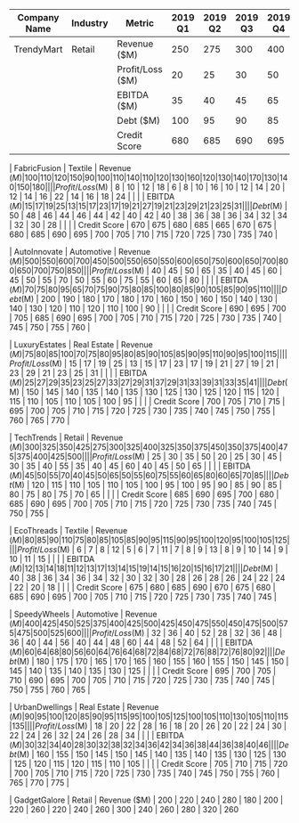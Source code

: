 | Company Name | Industry | Metric | 2019 Q1 | 2019 Q2 | 2019 Q3 | 2019 Q4 | 2020 Q1 | 2020 Q2 | 2020 Q3 | 2020 Q4 | 2021 Q1 | 2021 Q2 | 2021 Q3 | 2021 Q4 | 2022 Q1 | 2022 Q2 | 2022 Q3 | 2022 Q4 | 2023 Q1 | 2023 Q2 | 2023 Q3 | 2023 Q4 |
|--------------|----------|--------|---------|---------|---------|---------|---------|---------|---------|---------|---------|---------|---------|---------|---------|---------|---------|---------|---------|---------|---------|---------|
| TrendyMart | Retail | Revenue ($M) | 250 | 275 | 300 | 400 | 225 | 250 | 275 | 375 | 275 | 300 | 325 | 425 | 300 | 325 | 350 | 450 | 325 | 350 | 375 | 475 |
| | | Profit/Loss ($M) | 20 | 25 | 30 | 50 | 15 | 20 | 25 | 45 | 25 | 30 | 35 | 55 | 30 | 35 | 40 | 60 | 35 | 40 | 45 | 65 |
| | | EBITDA ($M) | 35 | 40 | 45 | 65 | 30 | 35 | 40 | 60 | 40 | 45 | 50 | 70 | 45 | 50 | 55 | 75 | 50 | 55 | 60 | 80 |
| | | Debt ($M) | 100 | 95 | 90 | 85 | 90 | 85 | 80 | 75 | 80 | 75 | 70 | 65 | 70 | 65 | 60 | 55 | 60 | 55 | 50 | 45 |
| | | Credit Score | 680 | 685 | 690 | 695 | 675 | 680 | 685 | 690 | 695 | 700 | 705 | 710 | 715 | 720 | 725 | 730 | 735 | 740 | 745 | 750 |

| FabricFusion | Textile | Revenue ($M) | 100 | 110 | 120 | 150 | 90 | 100 | 110 | 140 | 110 | 120 | 130 | 160 | 120 | 130 | 140 | 170 | 130 | 140 | 150 | 180 |
| | | Profit/Loss ($M) | 8 | 10 | 12 | 18 | 6 | 8 | 10 | 16 | 10 | 12 | 14 | 20 | 12 | 14 | 16 | 22 | 14 | 16 | 18 | 24 |
| | | EBITDA ($M) | 15 | 17 | 19 | 25 | 13 | 15 | 17 | 23 | 17 | 19 | 21 | 27 | 19 | 21 | 23 | 29 | 21 | 23 | 25 | 31 |
| | | Debt ($M) | 50 | 48 | 46 | 44 | 46 | 44 | 42 | 40 | 42 | 40 | 38 | 36 | 38 | 36 | 34 | 32 | 34 | 32 | 30 | 28 |
| | | Credit Score | 670 | 675 | 680 | 685 | 665 | 670 | 675 | 680 | 685 | 690 | 695 | 700 | 705 | 710 | 715 | 720 | 725 | 730 | 735 | 740 |

| AutoInnovate | Automotive | Revenue ($M) | 500 | 550 | 600 | 700 | 450 | 500 | 550 | 650 | 550 | 600 | 650 | 750 | 600 | 650 | 700 | 800 | 650 | 700 | 750 | 850 |
| | | Profit/Loss ($M) | 40 | 45 | 50 | 65 | 35 | 40 | 45 | 60 | 45 | 50 | 55 | 70 | 50 | 55 | 60 | 75 | 55 | 60 | 65 | 80 |
| | | EBITDA ($M) | 70 | 75 | 80 | 95 | 65 | 70 | 75 | 90 | 75 | 80 | 85 | 100 | 80 | 85 | 90 | 105 | 85 | 90 | 95 | 110 |
| | | Debt ($M) | 200 | 190 | 180 | 170 | 180 | 170 | 160 | 150 | 160 | 150 | 140 | 130 | 140 | 130 | 120 | 110 | 120 | 110 | 100 | 90 |
| | | Credit Score | 690 | 695 | 700 | 705 | 685 | 690 | 695 | 700 | 705 | 710 | 715 | 720 | 725 | 730 | 735 | 740 | 745 | 750 | 755 | 760 |

| LuxuryEstates | Real Estate | Revenue ($M) | 75 | 80 | 85 | 100 | 70 | 75 | 80 | 95 | 80 | 85 | 90 | 105 | 85 | 90 | 95 | 110 | 90 | 95 | 100 | 115 |
| | | Profit/Loss ($M) | 15 | 17 | 19 | 25 | 13 | 15 | 17 | 23 | 17 | 19 | 21 | 27 | 19 | 21 | 23 | 29 | 21 | 23 | 25 | 31 |
| | | EBITDA ($M) | 25 | 27 | 29 | 35 | 23 | 25 | 27 | 33 | 27 | 29 | 31 | 37 | 29 | 31 | 33 | 39 | 31 | 33 | 35 | 41 |
| | | Debt ($M) | 150 | 145 | 140 | 135 | 140 | 135 | 130 | 125 | 130 | 125 | 120 | 115 | 120 | 115 | 110 | 105 | 110 | 105 | 100 | 95 |
| | | Credit Score | 700 | 705 | 710 | 715 | 695 | 700 | 705 | 710 | 715 | 720 | 725 | 730 | 735 | 740 | 745 | 750 | 755 | 760 | 765 | 770 |

| TechTrends | Retail | Revenue ($M) | 300 | 325 | 350 | 425 | 275 | 300 | 325 | 400 | 325 | 350 | 375 | 450 | 350 | 375 | 400 | 475 | 375 | 400 | 425 | 500 |
| | | Profit/Loss ($M) | 25 | 30 | 35 | 50 | 20 | 25 | 30 | 45 | 30 | 35 | 40 | 55 | 35 | 40 | 45 | 60 | 40 | 45 | 50 | 65 |
| | | EBITDA ($M) | 45 | 50 | 55 | 70 | 40 | 45 | 50 | 65 | 50 | 55 | 60 | 75 | 55 | 60 | 65 | 80 | 60 | 65 | 70 | 85 |
| | | Debt ($M) | 120 | 115 | 110 | 105 | 110 | 105 | 100 | 95 | 100 | 95 | 90 | 85 | 90 | 85 | 80 | 75 | 80 | 75 | 70 | 65 |
| | | Credit Score | 685 | 690 | 695 | 700 | 680 | 685 | 690 | 695 | 700 | 705 | 710 | 715 | 720 | 725 | 730 | 735 | 740 | 745 | 750 | 755 |

| EcoThreads | Textile | Revenue ($M) | 80 | 85 | 90 | 110 | 75 | 80 | 85 | 105 | 85 | 90 | 95 | 115 | 90 | 95 | 100 | 120 | 95 | 100 | 105 | 125 |
| | | Profit/Loss ($M) | 6 | 7 | 8 | 12 | 5 | 6 | 7 | 11 | 7 | 8 | 9 | 13 | 8 | 9 | 10 | 14 | 9 | 10 | 11 | 15 |
| | | EBITDA ($M) | 12 | 13 | 14 | 18 | 11 | 12 | 13 | 17 | 13 | 14 | 15 | 19 | 14 | 15 | 16 | 20 | 15 | 16 | 17 | 21 |
| | | Debt ($M) | 40 | 38 | 36 | 34 | 36 | 34 | 32 | 30 | 32 | 30 | 28 | 26 | 28 | 26 | 24 | 22 | 24 | 22 | 20 | 18 |
| | | Credit Score | 675 | 680 | 685 | 690 | 670 | 675 | 680 | 685 | 690 | 695 | 700 | 705 | 710 | 715 | 720 | 725 | 730 | 735 | 740 | 745 |

| SpeedyWheels | Automotive | Revenue ($M) | 400 | 425 | 450 | 525 | 375 | 400 | 425 | 500 | 425 | 450 | 475 | 550 | 450 | 475 | 500 | 575 | 475 | 500 | 525 | 600 |
| | | Profit/Loss ($M) | 32 | 36 | 40 | 52 | 28 | 32 | 36 | 48 | 36 | 40 | 44 | 56 | 40 | 44 | 48 | 60 | 44 | 48 | 52 | 64 |
| | | EBITDA ($M) | 60 | 64 | 68 | 80 | 56 | 60 | 64 | 76 | 64 | 68 | 72 | 84 | 68 | 72 | 76 | 88 | 72 | 76 | 80 | 92 |
| | | Debt ($M) | 180 | 175 | 170 | 165 | 170 | 165 | 160 | 155 | 160 | 155 | 150 | 145 | 150 | 145 | 140 | 135 | 140 | 135 | 130 | 125 |
| | | Credit Score | 695 | 700 | 705 | 710 | 690 | 695 | 700 | 705 | 710 | 715 | 720 | 725 | 730 | 735 | 740 | 745 | 750 | 755 | 760 | 765 |

| UrbanDwellings | Real Estate | Revenue ($M) | 90 | 95 | 100 | 120 | 85 | 90 | 95 | 115 | 95 | 100 | 105 | 125 | 100 | 105 | 110 | 130 | 105 | 110 | 115 | 135 |
| | | Profit/Loss ($M) | 18 | 20 | 22 | 28 | 16 | 18 | 20 | 26 | 20 | 22 | 24 | 30 | 22 | 24 | 26 | 32 | 24 | 26 | 28 | 34 |
| | | EBITDA ($M) | 30 | 32 | 34 | 40 | 28 | 30 | 32 | 38 | 32 | 34 | 36 | 42 | 34 | 36 | 38 | 44 | 36 | 38 | 40 | 46 |
| | | Debt ($M) | 160 | 155 | 150 | 145 | 150 | 145 | 140 | 135 | 140 | 135 | 130 | 125 | 130 | 125 | 120 | 115 | 120 | 115 | 110 | 105 |
| | | Credit Score | 705 | 710 | 715 | 720 | 700 | 705 | 710 | 715 | 720 | 725 | 730 | 735 | 740 | 745 | 750 | 755 | 760 | 765 | 770 | 775 |

| GadgetGalore | Retail | Revenue ($M) | 200 | 220 | 240 | 280 | 180 | 200 | 220 | 260 | 220 | 240 | 260 | 300 | 240 | 260 | 280 | 320 | 260 